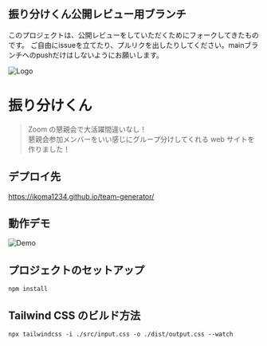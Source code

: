 ## 振り分けくん公開レビュー用ブランチ

このプロジェクトは、公開レビューをしていただくためにフォークしてきたものです。
ご自由にissueを立てたり、プルリクを出したりしてください。mainブランチへのpushだけはしないようにお願いします。

![Logo](img/logo.svg)

# 振り分けくん

> Zoom の懇親会で大活躍間違いなし！<br>懇親会参加メンバーをいい感じにグループ分けしてくれる web サイトを作りました！

## デプロイ先

https://ikoma1234.github.io/team-generator/

## 動作デモ

<img src="img/demo.gif" alt='Demo' />

## プロジェクトのセットアップ

```shell
npm install
```

## Tailwind CSS のビルド方法

```shell
npx tailwindcss -i ./src/input.css -o ./dist/output.css --watch
```
